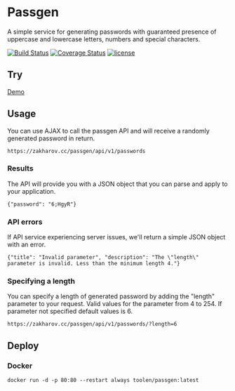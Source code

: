 # Passgen

A simple service for generating passwords with guaranteed presence of uppercase and lowercase letters, numbers and special characters.

[![Build Status](https://travis-ci.org/toolen/passgen.svg?branch=master)](https://travis-ci.org/toolen/passgen)
[![Coverage Status](https://coveralls.io/repos/github/toolen/passgen/badge.svg?branch=master)](https://coveralls.io/github/toolen/passgen?branch=master)
[![license](https://img.shields.io/github/license/toolen/passgen.svg)](https://github.com/toolen/passgen/blob/master/LICENSE)

## Try

[Demo](https://toolen.github.io/passgen/#try)

## Usage

You can use AJAX to call the passgen API and will receive a randomly generated password in return.

```
https://zakharov.cc/passgen/api/v1/passwords
```

### Results

The API will provide you with a JSON object that you can parse and apply to your application.

```
{"password": "6;HgyR"}
```

### API errors

If API service experiencing server issues, we'll return a simple JSON object with an error.

```
{"title": "Invalid parameter", "description": "The \"length\" parameter is invalid. Less than the minimum length 4."}
```

### Specifying a length

You can specify a length of generated password by adding the "length" parameter to your request. Valid values for the parameter from 4 to 254. If parameter not specified default values is 6.

```
https://zakharov.cc/passgen/api/v1/passwords/?length=6
```

## Deploy

### Docker

```
docker run -d -p 80:80 --restart always toolen/passgen:latest
```
